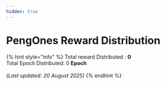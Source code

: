 ```yaml
---
hidden: true
---
```


# PengOnes Reward Distribution

{% hint style="info" %}
Total reward Distributed : **0**\
Total Epoch Distributed:  0 **Epoch**\
\
(_Last updated: 20 August 2025)_
{% endhint %}

